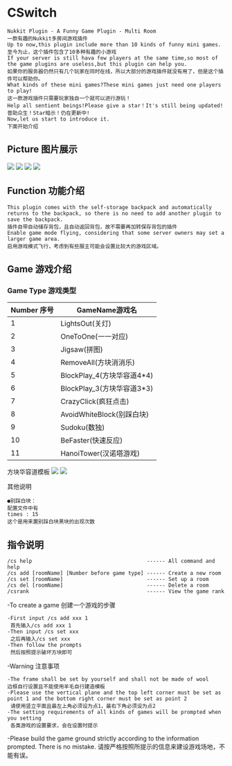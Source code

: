 # CSwitch

    Nukkit Plugin - A Funny Game Plugin - Multi Room
    一款有趣的Nukkit多房间游戏插件
    Up to now,this plugin include more than 10 kinds of funny mini games.
    至今为止，这个插件包含了10多种有趣的小游戏
    If your server is still hava few players at the same time,so most of the game plugins are useless,but this plugin can help you.
    如果你的服务器仍然只有几个玩家在同时在线，所以大部分的游戏插件就没有用了，但是这个插件可以帮助你。
    What kinds of these mini games?These mini games just need one players to play!
    这一款游戏插件只需要玩家独自一个就可以进行游玩！
    Help all sentient beings!Please give a star！It's still being updated!
    普助众生！Star暗示！仍在更新中!
    Now,let us start to introduce it.
    下面开始介绍
    
## Picture 图片展示
![](https://attachment.mcbbs.net/forum/202003/24/220945mlu32mkocl239mpl.gif)
![](https://attachment.mcbbs.net/forum/202003/24/220945hkx94by8kby9u3a8.gif)
![](https://attachment.mcbbs.net/forum/202003/24/220945qjctqsb574stf77m.gif)
![](https://attachment.mcbbs.net/forum/202003/29/002336bbrmeccrriaehacz.jpg)

## Function 功能介绍
    
    This plugin comes with the self-storage backpack and automatically returns to the backpack, so there is no need to add another plugin to save the backpack.
    插件自带自动储存背包，且自动返回背包，故不需要再加转保存背包的插件
    Enable game mode flying, considering that some server owners may set a larger game area.
    启用游戏模式飞行，考虑到有些服主可能会设置比较大的游戏区域。
   
## Game 游戏介绍
### Game Type 游戏类型

 Number 序号 | GameName游戏名 
------------- | -------------
 1 | LightsOut(关灯) 
 2 | OneToOne(一一对应) 
 3 | Jigsaw(拼图) 
 4 | RemoveAll(方块消消乐) 
 5 | BlockPlay_4(方块华容道4*4) 
 6 | BlockPlay_3(方块华容道3*3) 
 7 | CrazyClick(疯狂点击) 
 8 | AvoidWhiteBlock(别踩白块) 
 9 | Sudoku(数独) 
 10 | BeFaster(快速反应) 
 11 | HanoiTower(汉诺塔游戏) 

方块华容道模板
![](https://attachment.mcbbs.net/forum/202003/26/195012k1v1gn442n6rez6e.jpg)
![](https://attachment.mcbbs.net/forum/202003/26/195015oom875rwixii75w3.png)


其他说明

    ●别踩白块：
    配置文件中有
    times : 15
    这个是用来置别踩白块黑块的出现次数
    
## 指令说明

    /cs help                                     ------ All command and help
    /cs add [roomName] [Number before game type] ------ Create a new room
    /cs set [roomName]                           ------ Set up a room
    /cs del [roomName]                           ------ Delete a room
    /csrank                                      ------ View the game rank


-To create a game 创建一个游戏的步骤

    -First input /cs add xxx 1
     首先输入/cs add xxx 1
    -Then input /cs set xxx
     之后再输入/cs set xxx
    -Then follow the prompts
     然后按照提示破坏方块即可
    
-Warning 注意事项

    -The frame shall be set by yourself and shall not be made of wool
    边框自行设置且不能使用羊毛自行建造模板
    -Please use the vertical plane and the top left corner must be set as point 1 and the bottom right corner must be set as point 2
     请使用竖立平面且最左上角必须设为点1，最右下角必须设为点2
    -The setting requirements of all kinds of games will be prompted when you setting
     各类游戏的设置要求，会在设置时提示
     
-Please build the game ground strictly according to the information prompted. There is no mistake.
 请按严格按照所提示的信息来建设游戏场地，不能有误。
